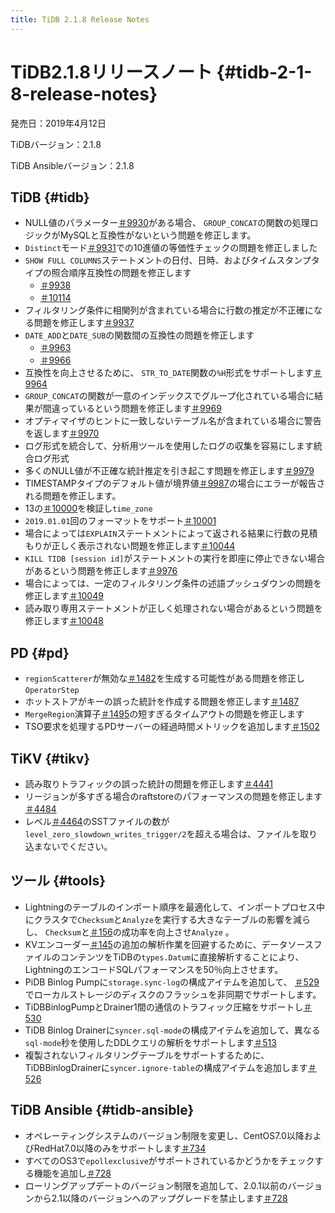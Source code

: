 ```yaml
---
title: TiDB 2.1.8 Release Notes
---
```


# TiDB2.1.8リリースノート {#tidb-2-1-8-release-notes}

発売日：2019年4月12日

TiDBバージョン：2.1.8

TiDB Ansibleバージョン：2.1.8

## TiDB {#tidb}

-   NULL値のパラメーター[＃9930](https://github.com/pingcap/tidb/pull/9930)がある場合、 `GROUP_CONCAT`の関数の処理ロジックがMySQLと互換性がないという問題を修正します。
-   `Distinct`モード[＃9931](https://github.com/pingcap/tidb/pull/9931)での10進値の等価性チェックの問題を修正しました
-   `SHOW FULL COLUMNS`ステートメントの日付、日時、およびタイムスタンプタイプの照合順序互換性の問題を修正します
    -   [＃9938](https://github.com/pingcap/tidb/pull/9938)
    -   [＃10114](https://github.com/pingcap/tidb/pull/10114)
-   フィルタリング条件に相関列が含まれている場合に行数の推定が不正確になる問題を修正します[＃9937](https://github.com/pingcap/tidb/pull/9937)
-   `DATE_ADD`と`DATE_SUB`の関数間の互換性の問題を修正します
    -   [＃9963](https://github.com/pingcap/tidb/pull/9963)
    -   [＃9966](https://github.com/pingcap/tidb/pull/9966)
-   互換性を向上させるために、 `STR_TO_DATE`関数の`%H`形式をサポートします[＃9964](https://github.com/pingcap/tidb/pull/9964)
-   `GROUP_CONCAT`の関数が一意のインデックスでグループ化されている場合に結果が間違っているという問題を修正します[＃9969](https://github.com/pingcap/tidb/pull/9969)
-   オプティマイザのヒントに一致しないテーブル名が含まれている場合に警告を返します[＃9970](https://github.com/pingcap/tidb/pull/9970)
-   ログ形式を統合して、分析用ツールを使用したログの収集を容易にします統合ログ形式
-   多くのNULL値が不正確な統計推定を引き起こす問題を修正します[＃9979](https://github.com/pingcap/tidb/pull/9979)
-   TIMESTAMPタイプのデフォルト値が境界値[＃9987](https://github.com/pingcap/tidb/pull/9987)の場合にエラーが報告される問題を修正します。
-   13の[＃10000](https://github.com/pingcap/tidb/pull/10000)を検証し`time_zone`
-   `2019.01.01`回のフォーマットをサポート[＃10001](https://github.com/pingcap/tidb/pull/10001)
-   場合によっては`EXPLAIN`ステートメントによって返される結果に行数の見積もりが正しく表示されない問題を修正します[＃10044](https://github.com/pingcap/tidb/pull/10044)
-   `KILL TIDB [session id]`がステートメントの実行を即座に停止できない場合があるという問題を修正します[＃9976](https://github.com/pingcap/tidb/pull/9976)
-   場合によっては、一定のフィルタリング条件の述語プッシュダウンの問題を修正します[＃10049](https://github.com/pingcap/tidb/pull/10049)
-   読み取り専用ステートメントが正しく処理されない場合があるという問題を修正します[＃10048](https://github.com/pingcap/tidb/pull/10048)

## PD {#pd}

-   `regionScatterer`が無効な[＃1482](https://github.com/pingcap/pd/pull/1482)を生成する可能性がある問題を修正し`OperatorStep`
-   ホットストアがキーの誤った統計を作成する問題を修正します[＃1487](https://github.com/pingcap/pd/pull/1487)
-   `MergeRegion`演算子[＃1495](https://github.com/pingcap/pd/pull/1495)の短すぎるタイムアウトの問題を修正します
-   TSO要求を処理するPDサーバーの経過時間メトリックを追加します[＃1502](https://github.com/pingcap/pd/pull/1502)

## TiKV {#tikv}

-   読み取りトラフィックの誤った統計の問題を修正します[＃4441](https://github.com/tikv/tikv/pull/4441)
-   リージョンが多すぎる場合のraftstoreのパフォーマンスの問題を修正します[＃4484](https://github.com/tikv/tikv/pull/4484)
-   レベル[＃4464](https://github.com/tikv/tikv/pull/4464)のSSTファイルの数が`level_zero_slowdown_writes_trigger/2`を超える場合は、ファイルを取り込まないでください。

## ツール {#tools}

-   Lightningのテーブルのインポート順序を最適化して、インポートプロセス中にクラスタで`Checksum`と`Analyze`を実行する大きなテーブルの影響を減らし、 `Checksum`と[＃156](https://github.com/pingcap/tidb-lightning/pull/156)の成功率を向上させ`Analyze` 。
-   KVエンコーダー[＃145](https://github.com/pingcap/tidb-lightning/pull/145)の追加の解析作業を回避するために、データソースファイルのコンテンツをTiDBの`types.Datum`に直接解析することにより、LightningのエンコードSQLパフォーマンスを50％向上させます。
-   PiDB Binlog Pumpに`storage.sync-log`の構成アイテムを追加して、 [＃529](https://github.com/pingcap/tidb-binlog/pull/529)でローカルストレージのディスクのフラッシュを非同期でサポートします。
-   TiDBBinlogPumpとDrainer1間の通信のトラフィック圧縮をサポートし[＃530](https://github.com/pingcap/tidb-binlog/pull/530)
-   TiDB Binlog Drainerに`syncer.sql-mode`の構成アイテムを追加して、異なる`sql-mode`秒を使用したDDLクエリの解析をサポートします[＃513](https://github.com/pingcap/tidb-binlog/pull/513)
-   複製されないフィルタリングテーブルをサポートするために、TiDBBinlogDrainerに`syncer.ignore-table`の構成アイテムを追加します[＃526](https://github.com/pingcap/tidb-binlog/pull/526)

## TiDB Ansible {#tidb-ansible}

-   オペレーティングシステムのバージョン制限を変更し、CentOS7.0以降およびRedHat7.0以降のみをサポートします[＃734](https://github.com/pingcap/tidb-ansible/pull/734)
-   すべてのOS3で`epollexclusive`がサポートされているかどうかをチェックする機能を追加し[＃728](https://github.com/pingcap/tidb-ansible/pull/728)
-   ローリングアップデートのバージョン制限を追加して、2.0.1以前のバージョンから2.1以降のバージョンへのアップグレードを禁止します[＃728](https://github.com/pingcap/tidb-ansible/pull/728)
